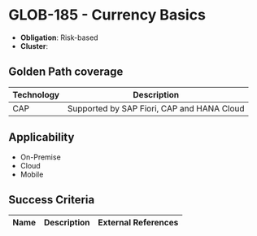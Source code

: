 # GLOB-185 - Currency Basics

- **Obligation**: Risk-based
- **Cluster**: 




## Golden Path coverage

| Technology | Description | 
| ----- | ---------- | 
| CAP | Supported by SAP Fiori, CAP and HANA Cloud | |



## Applicability

- On-Premise
- Cloud
- Mobile



## Success Criteria

| Name | Description | External References |
| ----- | ---------- | ------------------- |


